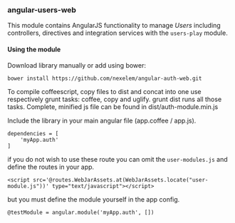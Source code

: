 ### angular-users-web

This module contains AngularJS functionality to manage *Users* including controllers, directives and integration services with the `users-play` module.

#### Using the module

Download library manually or add using bower:

```
bower install https://github.com/nexelem/angular-auth-web.git
```

To compile coffeescript, copy files to dist and concat into one use respectively grunt tasks: coffee, copy and uglify.
grunt dist runs all those tasks.
Complete, minified js file can be found in dist/auth-module.min.js

Include the library in your main angular file  (app.coffee / app.js).

```
dependencies = [
    'myApp.auth'
]
```

if you do not wish to use these route you can omit the `user-modules.js` and define the routes in your app.

```
<script src='@routes.WebJarAssets.at(WebJarAssets.locate("user-module.js"))' type="text/javascript"></script>
```

but you must define the module yourself in the app config.

```
@testModule = angular.module('myApp.auth', [])
```
